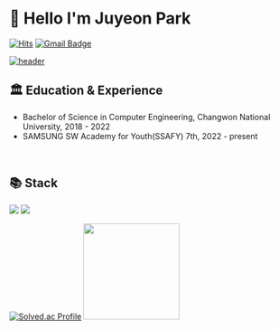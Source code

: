 # 👋 Hello I'm Juyeon Park 

[![Hits](https://hits.seeyoufarm.com/api/count/incr/badge.svg?url=https%3A%2F%2Fgithub.com%2Fjuyeoon%2Fhit-counter&count_bg=%2390B0E7&title_bg=%23777777&icon=&icon_color=%23E7E7E7&title=hits&edge_flat=false)](https://github.com/juyeoon)
[![Gmail Badge](https://img.shields.io/badge/Gmail-d14836?style=flat-square&logo=Gmail&logoColor=white&link=mailto:18cwceark@gmail.com)](mailto:18cwceark@gmail.com)

[![header](https://capsule-render.vercel.app/api?type=waving&color=gradient&height=270&section=header&text=Juyeon%20Park&fontSize=90&animation=fadeIn&fontAlignY=38&fontColor=ffffff&desc=🦕%20Welcome%20to%20my%20GitHub!%20🦕&descAlignY=58&descAlign=65)](https://github.com/juyeoon)



## 🏛️ Education & Experience

+ Bachelor of Science in Computer Engineering, Changwon National University, 2018 - 2022
+ SAMSUNG SW Academy for Youth(SSAFY) 7th, 2022 - present
<br/>

## 📚 Stack
<img src="https://img.shields.io/badge/JAVA-007396?style=for-the-badge&logo=java&logoColor=white"> <img src="https://img.shields.io/badge/mysql-4479A1?style=for-the-badge&logo=mysql&logoColor=white">

[![Solved.ac Profile](http://mazassumnida.wtf/api/v2/generate_badge?boj=juyn2000)](https://solved.ac/juyn2000/)
<a href="https://github.com/juyeoon" target="_blank">
	<img src="https://github-readme-stats.vercel.app/api?username=juyeoon&show_icons=true&theme=ayu-mirage" height="170">
<a>
<br/>





<!--
**juyeoon/juyeoon** is a ✨ _special_ ✨ repository because its `README.md` (this file) appears on your GitHub profile.

Here are some ideas to get you started:

- 🔭 I’m currently working on ...
- 🌱 I’m currently learning ...
- 👯 I’m looking to collaborate on ...
- 🤔 I’m looking for help with ...
- 💬 Ask me about ...
- 📫 How to reach me: ...
- 😄 Pronouns: ...
- ⚡ Fun fact: ...
-->
